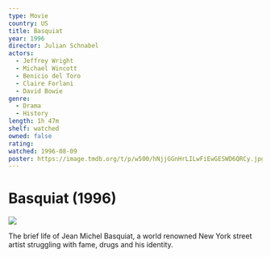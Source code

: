```yaml
---
type: Movie
country: US
title: Basquiat
year: 1996
director: Julian Schnabel
actors:
  - Jeffrey Wright
  - Michael Wincott
  - Benicio del Toro
  - Claire Forlani
  - David Bowie
genre:
  - Drama
  - History
length: 1h 47m
shelf: watched
owned: false
rating:
watched: 1996-08-09
poster: https://image.tmdb.org/t/p/w500/hNjjGGnHrLILwFiEwGESWD6QRCy.jpg
---
```


# Basquiat (1996)

![](https://image.tmdb.org/t/p/w500/hNjjGGnHrLILwFiEwGESWD6QRCy.jpg)

The brief life of Jean Michel Basquiat, a world renowned New York street artist struggling with fame, drugs and his identity.